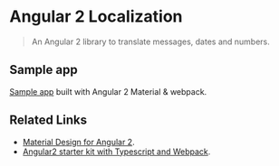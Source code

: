# Angular 2 Localization
> An Angular 2 library to translate messages, dates and numbers.

## Sample app
[Sample app](http://robisim74.github.io/angular2localization) built with Angular 2 Material & webpack.

## Related Links
- [Material Design for Angular 2](https://github.com/angular/material2).
- [Angular2 starter kit with Typescript and Webpack](https://github.com/schempy/angular2-typescript-webpack).